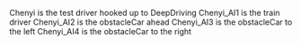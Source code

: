Chenyi is the test driver hooked up to DeepDriving
Chenyi_AI1 is the train driver
Chenyi_AI2 is the obstacleCar ahead
Chenyi_AI3 is the obstacleCar to the left
Chenyi_AI4 is the obstacleCar to the right